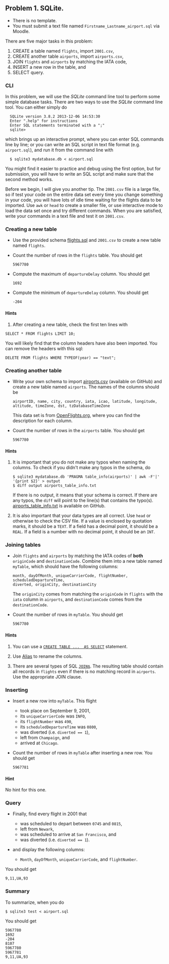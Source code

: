 ## Problem 1. SQLite.

- There is no template.
- You must submit a text file named `Firstname_Lastname_airport.sql`
  via Moodle.

There are five major tasks in this problem:

1. CREATE a table named `flights`, import `2001.csv`,
2. CREATE another table `airports`, import `airports.csv`,
3. JOIN `flights` and `airports` by matching the IATA code,
4. INSERT a new row in the table, and
5. SELECT query.

### CLI

In this problem, we will use the _SQLite_ command line tool to perform some
  simple database tasks. There are two ways to use the _SQLite_ command line
  tool. You can either simply do

```shell
  SQLite version 3.8.2 2013-12-06 14:53:30
  Enter ".help" for instructions
  Enter SQL statements terminated with a ";"
  sqlite> 
  ```

which brings up an interactive prompt, where you can enter SQL
  commands line by line; or you can write an SQL script in text
  file format (e.g. `airport.sql`), and run it from the command
  line with 

```shell
  $ sqlite3 mydatabase.db < airport.sql
```

You might find it easier to practice and debug using the
  first option, but for submission, you will have to write an
  SQL script and make sure that the second method works.

Before we begin, I will give you another tip. The `2001.csv` file is
  a large file, so if test your code on the entire data set
  every time you change something in your code, you will have lots
  of idle time waiting for the flights data to be imported.
  Use `awk` or `head` to create a smaller file,
  or use interactive mode to load the data set once and try different
  commands.
  When you are satisfied, write your commands in a text file and
  test it on `2001.csv`.

### Creating a new table

- Use the provided schema [flights.sql](flights.sql) and `2001.csv`
  to create a new table named `flights`.
- Count the number of rows in the `flights` table. You should get

  ```text
  5967780
  ```

- Compute the maximum of `departureDelay` column. You should get

  ```text
  1692
  ```

- Compute the minimum of `departureDelay` column. You should get

  ```text
  -204
  ```

#### Hints

1. After creating a new table, check the first ten lines with

  ```sqlite3
  SELECT * FROM flights LIMIT 10;
  ```

  You will likely find that the column headers have also been imported.
  You can remove the headers with this sql:

  ```sqlite3
  DELETE FROM flights WHERE TYPEOF(year) == "text";
  ```

### Creating another table

- Write your own schema to import [airports.csv](airports.csv)
  (available on GitHub) and create a new table named `airports`.
  The names of the columns should be

  ```text
  airportID, name, city, country, iata, icao, latitude, longitude, altitude, timeZone, dst, tzDatabaseTimeZone
  ```

  This data set is from [OpenFlights.org](http://openflights.org/data.html),
  where you can find the description for each column.

- Count the number of rows in the `airports` table. You should get

  ```text
  5967780
  ```

#### Hints

1. It is important that you do not make any typos when naming the columns.
   To check if you didn't make any typos in the schema, do

   ```shell
   $ sqlite3 mydatabase.db 'PRAGMA table_info(airports)' | awk -F'|' '{print $2}' > output
   $ diff output airports_table_info.txt
   ```

   If there is no output, it means that your schema is correct.
   If there are any typos, the `diff` will point to the line(s) that
   contains the typo(s). [airports\_table\_info.txt](airports_table_info.txt)
   is available on GitHub.

2. It is also important that your data types are all correct.
   Use `head` or otherwise to check the CSV file. If a value is enclosed
   by quotation marks, it should be a `TEXT`. If a field has a decimal point,
   it should be a `REAL`. If a field is a number with no decimal point,
   it should be an `INT`.

### Joining tables

- Join `flights` and `airports` by matching the IATA codes of **both**
  `originCode` and `destinationCode`. Combine them into a new table
  named `myTable`, which should have the following columns:

  ```text
  month, dayOfMonth, uniqueCarrierCode, flightNumber, scheduledDepartureTime,
  diverted, originCity, destinationCity
  ```

  The `originCity` comes from matching the `originCode` in `flights`
  with the `iata` column in `airports`, and `destinationCode` comes from
  the `destinationCode`.

- Count the number of rows in `myTable`. You should get

  ```text
  5967780
  ```

#### Hints

1. You can use a
   [`CREATE TABLE ...  AS SELECT`](https://www.sqlite.org/lang_createtable.html)   statement.

2. Use [Alias](http://en.wikipedia.org/wiki/Alias_%28SQL%29) to rename the
   columns.

3. There are several types of SQL
   [`JOIN`s](http://en.wikipedia.org/wiki/Join_%28SQL%29).
   The resulting table should contain all records in `flights`
   even if there is no matching record in `airports`. Use the appropriate
   JOIN clause.

### Inserting

- Insert a new row into `myTable`. This flight

  - took place on September 9, 2001,
  - its `uniqueCarrierCode` was `INFO`,
  - its `flightNumber` was `490`,
  - its `scheduledDepartureTime` was `0800`,
  - was diverted (i.e. `diverted == 1`),
  - left from `Champaign`, and
  - arrived at `Chicago`.

- Count the number of rows in `myTable` after inserting a new row.
  You should get

  ```text
  5967781
  ```

#### Hint

No hint for this one.

### Query

- Finally, find every flight in 2001 that

  - was scheduled to depart between `0745` and `0815`,
  - left from `Newark`,
  - was scheduled to arrive at `San Francisco`, and 
  - was diverted (i.e. `diverted == 1`).

- and display the following columns:
  
  - `Month`, `dayOfMonth`, `uniqueCarrierCode`, and `flightNumber`.

You should get

```text
9,11,UA,93
```

### Summary

To summarize, when you do

```shell
$ sqlite3 test < airport.sql
```

You should get

```text
5967780
1692
-204
8107
5967780
5967781
9,11,UA,93
```

